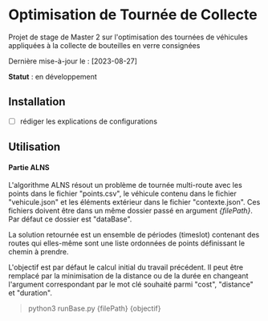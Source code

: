 # Optimisation de Tournée de Collecte 
Projet de stage de Master 2 sur l'optimisation des tournées de véhicules 
appliquées à la collecte de bouteilles en verre consignées

Dernière mise-à-jour le : [2023-08-27]

**Statut** : en développement

## Installation
- [ ] rédiger les explications de configurations

## Utilisation

#### Partie ALNS
L'algorithme ALNS résout un problème de tournée multi-route 
avec les points dans le fichier "points.csv",
le véhicule contenu dans le fichier "vehicule.json"
et les éléments extérieur dans le fichier "contexte.json".
Ces fichiers doivent être dans un même dossier passé en argument *{filePath}*.
Par défaut ce dossier est "dataBase".

La solution retournée est un ensemble de périodes (timeslot) contenant des routes 
qui elles-même sont une liste ordonnées de points définissant le chemin à prendre.

L'objectif est par défaut le calcul initial du travail précédent. 
Il peut être remplacé par la minimisation de la distance ou de la durée 
en changeant l'argument correspondant par le mot clé souhaité parmi
"cost", "distance" et "duration".
> python3 runBase.py {filePath} {objectif}
